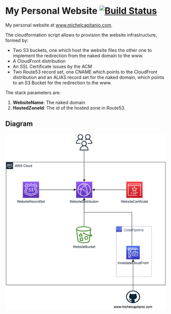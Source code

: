 # My Personal Website [![Build Status](https://travis-ci.org/kymy86/www.michelcapitanio.com.svg?branch=master)](https://travis-ci.org/kymy86/www.michelcapitanio.com)

My personal website at www.michelcapitanio.com.

The cloudformation script allows to provision the website infrastructure, formed by:

- Two S3 buckets, one which host the website files the other one to implement the redirection from the naked domain to the www.
- A CloudFront distribution
- An SSL Certificate issues by the ACM
- Two Route53 record set, one CNAME which points to the CloudFront distribution and an ALIAS record set for the naked domain, which points to an S3 Bucket for the redirection to the www.

The stack parameters are:

1. **WebsiteName**: The naked domain
2. **HostedZoneId**: The id of the hosted zone in Route53.


## Diagram

![](./diagram.png)

